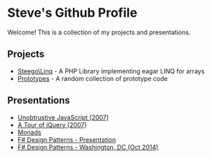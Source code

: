 # Steve's Github Profile

Welcome!  This is a collection of my projects and presentations.

## Projects
* [Steego\Linq](https://github.com/steego/linq|Steego\Linq) - A PHP Library implementing eagar LINQ for arrays
* [Prototypes](https://github.com/sgoguen/Prototypes) - A random collection of prototype code

## Presentations
* [Unobtrustive JavaScript (2007)](presentations/unobtrusive-ajax/)
* [A Tour of jQuery (2007)](presentations/jquery/)
* [Monads](presentations/Monads.ppt)
* [F# Design Patterns - Presentation](presentations/FS-Patterns-Long/)
* [F# Design Patterns - Washington, DC (Oct 2014)](presentations/FS-Patterns-2)

